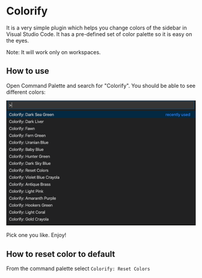 # Colorify

It is a very simple plugin which helps you change colors of the sidebar in Visual Studio Code. It has a pre-defined set of color palette so it is easy on the eyes.

Note: It will work only on workspaces.

## How to use

Open Command Palette and search for "Colorify". You should be able to see different colors:

![image](assets/colorify.png)

Pick one you like. Enjoy!

## How to reset color to default

From the command palette select `Colorify: Reset Colors`
